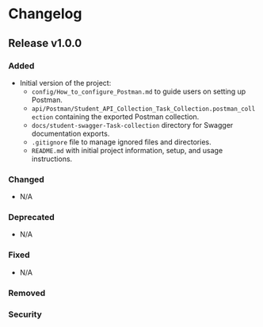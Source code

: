 # Changelog

## Release v1.0.0

### Added
- Initial version of the project:
  - `config/How_to_configure_Postman.md` to guide users on setting up Postman.
  - `api/Postman/Student_API_Collection_Task_Collection.postman_collection` containing the exported Postman collection.
  - `docs/student-swagger-Task-collection` directory for Swagger documentation exports.
  - `.gitignore` file to manage ignored files and directories.
  - `README.md` with initial project information, setup, and usage instructions.

### Changed
- N/A

### Deprecated
- N/A

### Fixed
- N/A

### Removed
### Security

